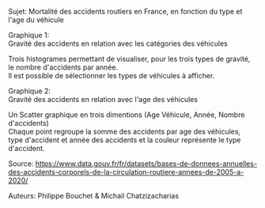 Sujet: Mortalité des accidents routiers en France, en fonction du type et l'age du véhicule  

Graphique 1:  
Gravité des accidents en relation avec les catégories des véhicules  

Trois histogrames permettant de visualiser, pour les trois types de gravité, le nombre d'accidents par année.  
Il est possible de sélectionner les types de véhicules à afficher.  

Graphique 2:  
Gravité des accidents en relation avec l'age des véhicules  

Un Scatter graphique en trois dimentions (Age Véhicule, Année, Nombre d'accidents)  
Chaque point regroupe la somme des accidents par age des véhicules,  
type d'accident et année des accidents et la couleur représente le type d'accident.  

Source: https://www.data.gouv.fr/fr/datasets/bases-de-donnees-annuelles-des-accidents-corporels-de-la-circulation-routiere-annees-de-2005-a-2020/  

Auteurs: Philippe Bouchet & Michail Chatzizacharias  
